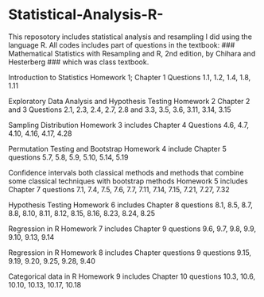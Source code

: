 # Statistical-Analysis-R-
This reposotory includes statistical analysis and resampling I did using the language R. 
All codes includes part of questions in the textbook: ### Mathematical Statistics with Resampling and R, 2nd edition, by Chihara and Hesterberg ### which was class textbook. 

Introduction to Statistics
  Homework 1; Chapter 1 Questions 1.1, 1.2, 1.4, 1.8, 1.11

  
Exploratory Data Analysis and Hypothesis Testing
  Homework 2 Chapter 2 and 3 Questions 2.1, 2.3, 2.4, 2.7, 2.8 and 3.3, 3.5, 3.6, 3.11, 3.14, 3.15

Sampling Distribution 
  Homework 3 includes Chapter 4 Questions 4.6, 4.7, 4.10, 4.16, 4.17, 4.28

Permutation Testing and Bootstrap
  Homework 4 include Chapter 5 questions 5.7, 5.8, 5.9, 5.10, 5.14, 5.19

Confidence intervals both classical methods and methods that combine some classical techniques with bootstrap methods
    Homework 5 includes Chapter 7 questions 7.1, 7.4, 7.5, 7.6, 7.7, 7.11, 7.14, 7.15, 7.21, 7.27, 7.32

Hypothesis Testing
  Homework 6 includes Chapter 8 questions 8.1, 8.5, 8.7, 8.8, 8.10, 8.11, 8.12, 8.15, 8.16, 8.23, 8.24, 8.25

Regression in R 
  Homework 7 includes Chapter 9 questions 9.6, 9.7, 9.8, 9.9, 9.10, 9.13, 9.14
  
Regression in R
  Homework 8 includes Chapter questions 9 questions 9.15, 9.19, 9.20, 9.25, 9.28, 9.40

Categorical data in R 
  Homework 9 includes Chapter 10 questions 10.3, 10.6, 10.10, 10.13, 10.17, 10.18





    


  

